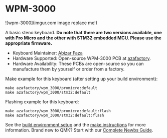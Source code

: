 # WPM-3000

![wpm-3000](imgur.com image replace me!)

A basic steno keyboard. **Do note that there are two versions available, one with Pro Micro and the other with STM32 embedded MCU. Please use the appropriate firmware.**

* Keyboard Maintainer: [Abizar Faza](https://github.com/azaffaza)
* Hardware Supported: Open-source WPM-3000 PCB at [azafactory](https://github.com/azaffaza/azafactory).
* Hardware Availability: These PCBs are open-source so you can manufacture them by yourself or order from a factory.

Make example for this keyboard (after setting up your build environment):

    make azafactory/wpm_3000/promicro:default 
    make azafactory/wpm_3000/stm32:default

Flashing example for this keyboard:

    make azafactory/wpm_3000/promicro:default:flash
    make azafactory/wpm_3000/stm32:default:flash

See the [build environment setup](https://docs.qmk.fm/#/getting_started_build_tools) and the [make instructions](https://docs.qmk.fm/#/getting_started_make_guide) for more information. Brand new to QMK? Start with our [Complete Newbs Guide](https://docs.qmk.fm/#/newbs).
